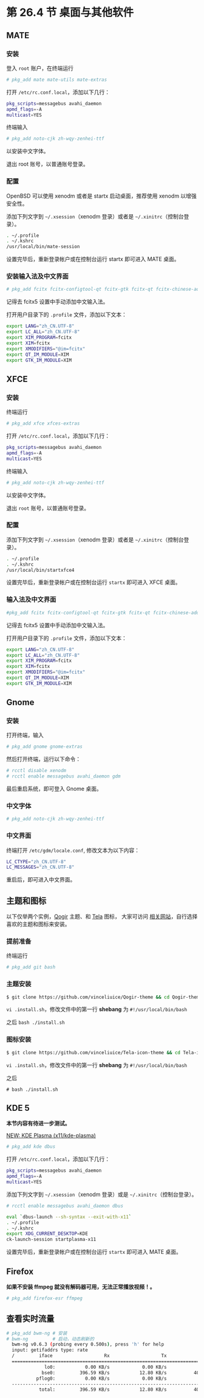 # 第 26.4 节 桌面与其他软件

## MATE 

### 安装

登入 `root` 账户，在终端运行 

```sh
# pkg_add mate mate-utils mate-extras
```

打开 `/etc/rc.conf.local`，添加以下几行：

```sh
pkg_scripts=messagebus avahi_daemon
apmd_flags=-A
multicast=YES
```

终端输入

```sh
# pkg_add noto-cjk zh-wqy-zenhei-ttf
```

以安装中文字体。

退出 root 账号，以普通账号登录。

### 配置

OpenBSD 可以使用 xenodm 或者是 startx 启动桌面，推荐使用 xenodm 以增强安全性。

添加下列文字到 `~/.xsession`（xenodm 登录）或者是 `~/.xinitrc`（控制台登录）。

```sh
. ~/.profile
. ~/.kshrc
/usr/local/bin/mate-session
```

设置完毕后，重新登录帐户或在控制台运行 startx 即可进入 MATE 桌面。

### 安装输入法及中文界面

```sh
# pkg_add fcitx fcitx-configtool-qt fcitx-gtk fcitx-qt fcitx-chinese-addons
```

记得去 fcitx5 设置中手动添加中文输入法。


打开用户目录下的 `.profile` 文件，添加以下文本：

```sh
export LANG="zh_CN.UTF-8"
export LC_ALL="zh_CN.UTF-8"
export XIM_PROGRAM=fcitx
export XIM=fcitx
export XMODIFIERS="@im=fcitx"
export QT_IM_MODULE=XIM
export GTK_IM_MODULE=XIM
```

## XFCE 

### 安装

终端运行 

```sh
# pkg_add xfce xfces-extras
```

打开 `/etc/rc.conf.local`，添加以下几行：

```sh
pkg_scripts=messagebus avahi_daemon
apmd_flags=-A
multicast=YES
```

终端输入

```sh
# pkg_add noto-cjk zh-wqy-zenhei-ttf
```

以安装中文字体。

退出 `root` 账号，以普通账号登录。

### 配置

添加下列文字到 `~/.xsession`（xenodm 登录）或者是 `~/.xinitrc`（控制台登录）。

```sh
. ~/.profile
. ~/.kshrc
/usr/local/bin/startxfce4
```

设置完毕后，重新登录帐户或在控制台运行 `startx` 即可进入 XFCE 桌面。

### 输入法及中文界面

```sh
#pkg_add fcitx fcitx-configtool-qt fcitx-gtk fcitx-qt fcitx-chinese-addons
```

记得去 fcitx5 设置中手动添加中文输入法。

打开用户目录下的 `.profile` 文件，添加以下文本：

```sh
export LANG="zh_CN.UTF-8"
export LC_ALL="zh_CN.UTF-8"
export XIM_PROGRAM=fcitx
export XIM=fcitx
export XMODIFIERS="@im=fcitx"
export QT_IM_MODULE=XIM
export GTK_IM_MODULE=XIM
```

## Gnome

### 安装

打开终端，输入 

```sh
# pkg_add gnome gnome-extras
```

然后打开终端，运行以下命令：

```sh
# rcctl disable xenodm
# rcctl enable messagebus avahi_daemon gdm
```
最后重启系统，即可登入 Gnome 桌面。

### 中文字体

```sh
# pkg_add noto-cjk zh-wqy-zenhei-ttf
```

### 中文界面

终端打开 `/etc/gdm/locale.conf`, 修改文本为以下内容：

```sh
LC_CTYPE="zh_CN.UTF-8"
LC_MESSAGES="zh_CN.UTF-8"
```

重启后，即可进入中文界面。

## 主题和图标

以下仅举两个实例，[Qogir](https://www.gnome-look.org/p/1230631/) 主题、和 [Tela](https://www.gnome-look.org/p/1279924/) 图标， 大家可访问 [相关网站](https://www.gnome-look.org/)，自行选择喜欢的主题和图标来安装。

### 提前准备

终端运行 

```sh
# pkg_add git bash
```

### 主题安装

```sh
$ git clone https://github.com/vinceliuice/Qogir-theme && cd Qogir-theme
```

`vi .install.sh`，修改文件中的第一行 **shebang** 为 `#!/usr/local/bin/bash`

之后 `bash ./install.sh`

### 图标安装

```sh
$ git clone https://github.com/vinceliuice/Tela-icon-theme && cd Tela-icon-theme
```

`vi .install.sh`，修改文件中的第一行 **shebang** 为 `#!/usr/local/bin/bash`

之后 

```
# bash ./install.sh
```


## KDE 5

**本节内容有待进一步测试。**

[NEW: KDE Plasma (x11/kde-plasma)](https://marc.info/?l=openbsd-ports&m=169391479324962&w=2)

```sh
# pkg_add kde dbus
```

打开 `/etc/rc.conf.local`，添加以下几行：

```sh
pkg_scripts=messagebus avahi_daemon
apmd_flags=-A
multicast=YES
```
添加下列文字到 `~/.xsession`（xenodm 登录）或是 `~/.xinitrc`（控制台登录）。

```sh
# rcctl enable messagebus avahi_daemon dbus
```

```sh
eval `dbus-launch --sh-syntax --exit-with-x11`
. ~/.profile
. ~/.kshrc
export XDG_CURRENT_DESKTOP=KDE
ck-launch-session startplasma-x11
```


设置完毕后，重新登录帐户或在控制台运行 `startx` 即可进入 MATE 桌面。

## Firefox

**如果不安装 ffmpeg 就没有解码器可用，无法正常播放视频！。**

```sh
# pkg_add firefox-esr ffmpeg
```

## 查看实时流量

```sh
# pkg_add bwm-ng # 安装
# bwm-ng         # 启动，动态刷新的
  bwm-ng v0.6.3 (probing every 0.500s), press 'h' for help
  input: getifaddrs type: rate
  /         iface                   Rx                   Tx                Total
  ==============================================================================
              lo0:           0.00 KB/s            0.00 KB/s            0.00 KB/s
             bse0:         396.59 KB/s           12.80 KB/s          409.39 KB/s
           pflog0:           0.00 KB/s            0.00 KB/s            0.00 KB/s
  ------------------------------------------------------------------------------
            total:         396.59 KB/s           12.80 KB/s          409.39 KB/s
```

